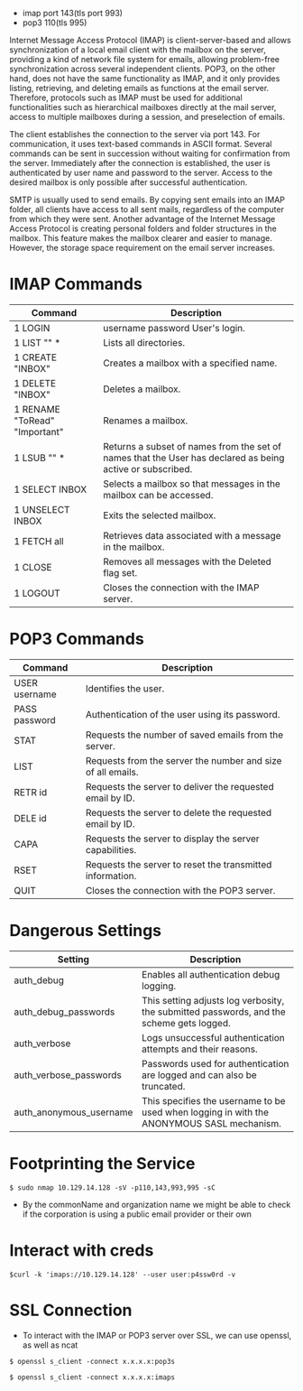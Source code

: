 - imap port 143(tls port 993)
- pop3 110(tls 995)

Internet Message Access Protocol (IMAP) is client-server-based and allows synchronization of a local 
email client with the mailbox on the server, providing a kind of network file system for emails, 
allowing problem-free synchronization across several independent clients. POP3, on the other hand, 
does not have the same functionality as IMAP, and it only provides listing, retrieving, and deleting 
emails as functions at the email server. Therefore, protocols such as IMAP must be used for 
additional functionalities such as hierarchical mailboxes directly at the mail server, access to 
multiple mailboxes during a session, and preselection of emails.


The client establishes the connection to the server via port 143. For communication, it uses text-based commands in ASCII format. Several commands can be sent in succession without waiting for confirmation from the server.  Immediately after the connection is established, the user is authenticated by user name and password to the server. Access to the desired mailbox is only possible after successful authentication.

SMTP is usually used to send emails. By copying sent emails into an IMAP folder, all clients have access to all sent mails, regardless of the computer from which they were sent. Another advantage of the Internet Message Access Protocol is creating personal folders and folder structures in the mailbox. This feature makes the mailbox clearer and easier to manage. However, the storage space requirement on the email server increases.


# IMAP Commands

|Command 	             |       Description|
|----------------------|--------------------|
1 LOGIN                       |  username password 	User's login.
1 LIST "" * 	              |  Lists all directories.
1 CREATE "INBOX" 	           | Creates a mailbox with a specified name.
1 DELETE "INBOX" 	          |  Deletes a mailbox.
1 RENAME "ToRead" "Important" 	|Renames a mailbox.
1 LSUB "" * 	              |  Returns a subset of names from the set of names that the User has declared as being active or subscribed.
1 SELECT INBOX 	             |   Selects a mailbox so that messages in the mailbox can be accessed.
1 UNSELECT INBOX 	         |   Exits the selected mailbox.
1 FETCH <ID> all 	          |  Retrieves data associated with a message in the mailbox.
1 CLOSE 	                 |   Removes all messages with the Deleted flag set.
1 LOGOUT 	                  |  Closes the connection with the IMAP server.



# POP3 Commands

|Command 	        |            Description|
|-------------------|----------------------|
USER   username 	        |    Identifies the user.
PASS   password 	     |       Authentication of the user using its password.
STAT 	                 |       Requests the number of saved emails from the server.
LIST 	                |        Requests from the server the number and size of all emails.
RETR id 	            |        Requests the server to deliver the requested email by ID.
DELE id 	           |         Requests the server to delete the requested email by ID.
CAPA 	               |         Requests the server to display the server capabilities.
RSET 	              |          Requests the server to reset the transmitted information.
QUIT 	             |           Closes the connection with the POP3 server.


# Dangerous Settings


|Setting 	         |   Description|
|------------------|----------------|
auth_debug 	             |   Enables all authentication debug logging.
auth_debug_passwords 	|    This setting adjusts log verbosity, the submitted passwords, and the scheme gets logged.
auth_verbose 	     |       Logs unsuccessful authentication attempts and their reasons.
auth_verbose_passwords 	 |   Passwords used for authentication are logged and can also be truncated.
auth_anonymous_username |	This specifies the username to be used when logging in with the ANONYMOUS SASL mechanism.


# Footprinting the Service

`$ sudo nmap 10.129.14.128 -sV -p110,143,993,995 -sC`

- By the commonName and organization name we might be able to check if the corporation is using a public email provider or their own

# Interact with creds
    
`$curl -k 'imaps://10.129.14.128' --user user:p4ssw0rd -v`


# SSL Connection

- To interact with the IMAP or POP3 server over SSL, we can use openssl, as well as ncat

`$ openssl s_client -connect x.x.x.x:pop3s`

`$ openssl s_client -connect x.x.x.x:imaps`








